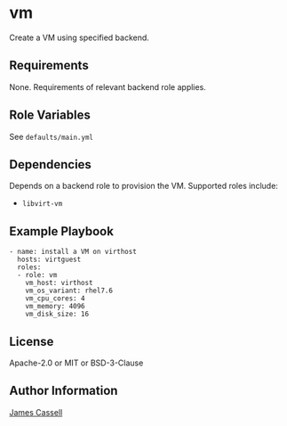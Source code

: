 vm
==

Create a VM using specified backend.

Requirements
------------

None.  Requirements of relevant backend role applies.

Role Variables
--------------

See `defaults/main.yml`

Dependencies
------------

Depends on a backend role to provision the VM.  Supported roles include:
- `libvirt-vm`

Example Playbook
----------------

    - name: install a VM on virthost
      hosts: virtguest
      roles:
      - role: vm
        vm_host: virthost
        vm_os_variant: rhel7.6
        vm_cpu_cores: 4
        vm_memory: 4096
        vm_disk_size: 16

License
-------

Apache-2.0 or MIT or BSD-3-Clause

Author Information
------------------

[James Cassell](https://github.com/jamescassell)
